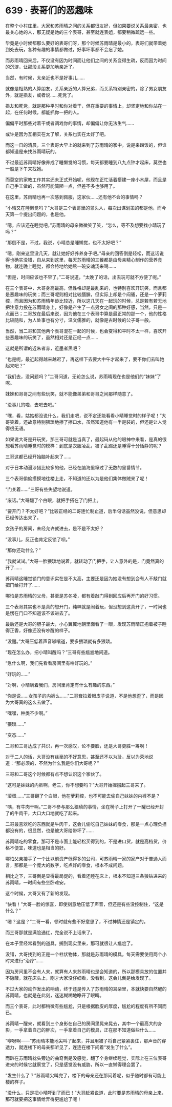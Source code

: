 # 639 · 表哥们的恶趣味

在整个小村庄里，大家和苏雨晴之间的关系都很友好，但如果要说关系最亲密，也最关心她的人，那无疑是她的三个表哥，甚至就连表姐，都要稍微疏远一些。

毕竟是小时候都那么要好的表哥们呀，那个时候苏雨晴是最小的，表哥们就带着她到处去玩，各种有趣的事情都做过，好事坏事都不会忘了她。

而苏雨晴回来后，不仅没有因为时间而让他们之间的关系变得生疏，反而因为时间的沉淀，让那段关系更加地亲近了。

当然，有时候，太亲近也不是好事儿……

就像是相熟的人算朋友，关系亲近的人算兄弟，而关系特别亲密的，除了男女朋友外，就是损友，或者说……死党了。

损友和死党，就是那种平时和你对着干，但在重要的事情上，却坚定地和你站在一起，在任何时候，都能抓你一把的人。

偏偏平时那些对着干或者调戏你的事情，却偏偏让你无法生气……

或许是因为互相实在太了解，关系也实在太好了吧。

而这一日的清晨，三个表哥大早上的就来到了苏雨晴的家中，说是来蹭饭的，但谁都知道是来找苏雨晴玩的。

不过最近苏雨晴好像养成了睡懒觉的习惯，每天都要睡到八九点钟才起床，莫空也一般是下午来找她。

而莫空的家教工作其实还未正式开始呢，他现在正忙活着搭建一座小木屋，而且是自己手工做的，虽然可能简陋一点，但差不多也够用了。

在这里，苏雨晴也再一次感到佩服，这家伙……还有他不会的事情吗？

“小晴又在睡懒觉吗？”大哥是三个表哥里的领头人，每次出谋划策的都是他，而今天第一个提出问题的，也是他。

“嗯，应该还在睡觉吧。”苏雨晴的母亲微微笑了笑，“怎么，等不及想要找小晴玩了吗？”

“那倒不是，不过，我说，小晴总是睡懒觉，也不太好吧？”

“嗯，刚来这里没几天，就让她好好养养身子吧。”母亲的回答倒是轻松，而这话说得也确实没错，自从来到这里，每天苏雨晴的三餐都是由母亲精心制作的营养食物，就连晚上睡觉，都会特地给她熬一碗安魂汤来喝……

“但是，时间应该也不早了。”二哥说道，“太晚了的话，出去玩可就不方便了呢。”

在三个表哥中，大哥身高最高，但性格却是最乱来的，也特别喜欢开玩笑，而且都是恶趣味的玩笑；而三哥呢则相对比较腼腆，但实际上却是个闷骚，还是一个萝莉控，而且因为和苏雨晴年龄比较近，所以这几天在一起玩的时候，总是若有若无地把注意力投在苏雨晴身上，好像是产生了一点男女之间的那种好感，当然，只是一点而已；二哥放在最后来说，因为他在三个表哥中算是最正常的那一个，他的性格比较随和，为人处事也有分寸，温文儒雅的，就像是古时候的公子哥一般。

当然，当二哥和其他两个表哥混在一起的时候，也会变得和平时不太一样，喜欢开些恶趣味的玩笑了，虽然相对还是正经一点……

这就是所谓的近朱者赤，近墨者黑吧？

“也是呢，最近起得越来越迟了，再这样下去要大中午才起来了，要不你们去叫她起来吧？”

“我们去，没问题吗？”二哥问道，无论怎么说，苏雨晴现在也是他们的“妹妹”了呢。

妹妹和哥哥之间有些玩笑，就不能像弟弟和哥哥之间那样随意了。

“没事儿的啦，去吧去吧。”

“嘿，看，姑姑都没说什么，我们走吧，说不定还能看看小晴睡觉时的样子呢！”大哥笑着，还故意特别猥琐地擦了擦口水，虽然知道他有一半是装的，但还是让人觉得很无语。

如果说大哥是开玩笑，那三哥可就是当真了，最起码从他的眼神中来看，是真的很想看苏雨晴睡觉时的模样：到底是衣服凌乱，被子乱踢还是睡得十分恬静的呢？

三哥这都已经开始脑补起来了……

对于日本动漫涉猎比较多的他，已经在脑海里窜过了无数的里番情节。

三个表哥偷偷摸摸地往楼上走，不知道的还以为是他们集体做贼来了呢！

“门关着……”三哥有些失望地说道。

“废话。”大哥翻了个白眼，就把手搭在了门把上。

“要开门？不太好吧？”比较正经的二哥连忙制止道，后半句话虽然没说，但意思却已经传达出来了。

女孩子的房间，未经允许就进去，是不是不太好？

“没事儿，反正也肯定反锁了呗。”

“那你还动什么？”

“我就试试。”大哥一脸猥琐地说着，就转动了门把手，让人意外的是，门竟然真的开了……

苏雨晴这睡觉锁门的意识实在是不太高，主要还是因为她没有想到会有人不敲门就把门给打开了……

哪怕是苏雨晴的父母，甚至是苏冬凌，都有着敲门得到回应后再开门的好习惯。

三个表哥其实也不是真的想开门，纯粹就是闹着玩，但没想到这真开了，一时间也是愣在门口不知道该不该进去了。

最后还是大哥的胆子最大，小心翼翼地朝里面看了一眼，发现苏雨晴正抱着被子睡得正香，好像还没有吵醒的样子。

“没醒。”大哥压低着声音嘟嚷道，要多猥琐就有多猥琐。

“现在怎么办，把小晴叫醒吗？”三哥有些尴尬地问道。

“急什么啊，我们先看看房间里有啥好玩的。”

“好玩的……”

“对啊，小晴瞒着我们，房间里肯定有什么有趣的东西。”

“你是说……女孩子的内裤么……”二哥耷拉着眼皮子说道，不是他想歪了，而是因为大哥真的这么去做了。

“嘿嘿，种类不少啊。”

“猥琐……”

“变态……”

二哥和三哥达成了共识，再一次感叹，论不要脸，还是大哥更胜一筹啊！

对于二人的话，大哥没有丝毫的不好意思，甚至还不以为耻，反以为荣地说道：“那必须的，不然为什么我是你们大哥呢？”

三哥和二哥这个时候都有点不想认识这个家伙了。

“这可是妹妹的内裤啊，老三，你不想要吗？”大哥开始撺掇起三哥来了。

“滚蛋……”三哥翻了个白眼，他在萝莉控，也不可能去偷自己妹妹的内裤不是？

“咦，有牛肉干啊。”二哥不参与那么猥琐的事情，坐在椅子上打开了一罐已经开封了的牛肉干，大口大口地就吃了起来。

二哥最喜欢吃的东西就是牛肉干，这会儿偷吃自己妹妹的零食，那是一点心理负担都没有的，很显然，也是被大哥给带坏了……

苏雨晴吃的零食，那可不是市面上能轻松买得到的，不是进口货，就是高档货，价格不便宜，味道也是相当的好。

哪怕父亲接手了一个比以前资产低得多的公司，可苏雨晴一家的家产对于普通人而言，那都是一个庞大的数字，吃点好的零食，根本不成问题。

相比之下，三哥倒是显得最局促的，看着还睡在床上，根本不知道三条狼钻进来的苏雨晴，一时间有些坐卧难安。

这个时候，大哥又有了新的发现。

“快看！”大哥一脸的惊喜，即使刻意地压低了声音，但还是有些没控制住，“这是什么？”

“嗯？这是？”二哥一看，顿时就有些不好意思了，不过神情还是镇定的。

而三哥那就是满脸通红，完全说不上话来了。

在本子里经常看到的道具，搁到现实里来，那可就很让人尴尬了。

没错，大哥找到的正是一个柱状物体，那就是苏雨晴的模具，每天需要使用两个小时来进行“治疗”……

因为房间里不会有人来，就算有人来苏雨晴也是会知道的，所以那模具放的位置并不隐蔽，就在床头上，刚才大家没仔细看，没看到，这会儿倒是给发现了。

不过大家的动作发出的响动，终于还是传入了苏雨晴的耳朵里，本就快要自然醒的苏雨晴，也就是在此刻，迷迷糊糊地睁开了眼睛。

而三个表哥，此时都稍微有些尴尬，只是根据脸皮的厚度，尴尬的程度有所不同而已。

苏雨晴一醒来，就看到三个身影在自己的房间里晃来晃去，其中一个最高大的身影，一手拿着自己的胖次，一手拿着自己的模具，正在那不知道做些什么……

“咿呀啊——”苏雨晴本能地尖叫了起来，并且用被子将自己紧紧裹住，那声音的穿透力，就连楼下的母亲都听见了，连连在楼下问着“发生了什么”。

而趴在苏雨晴枕头旁边的曲奇倒是没感觉，翻了个身继续睡觉，实际上在三位表哥进来的时候它就察觉了，只是感觉没有威胁，所以一直懒得理会罢了。

“发生什么了？”苏雨晴尖叫完了，楼下的母亲还在那问着呢，似乎随时都有可能上楼的样子。

“没什么，只是把小晴吓到了而已！”大哥赶紧说道，此时要是苏雨晴的母亲上来，那可就要把这事情给弄得更尴尬了呢！
